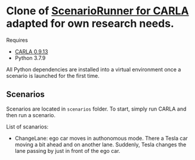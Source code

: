 # Clone of [ScenarioRunner for CARLA](https://github.com/carla-simulator/scenario_runner) adapted for own research needs.

Requires
- [CARLA 0.9.13](https://github.com/carla-simulator/carla/releases/tag/0.9.13)
- Python 3.7.9

All Python dependencies are installed into a virtual environment once a scenario is launched for the first time.

## Scenarios

Scenarios are located in `scenarios` folder.
To start, simply run CARLA and then run a scenario.

List of scanarios:

- ChangeLane: ego car moves in authonomous mode. There a Tesla car moving a bit ahead and on another lane. Suddenly, Tesla changes the lane passing by just in front of the ego car. 
